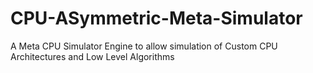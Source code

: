 # CPU-ASymmetric-Meta-Simulator
 A Meta CPU Simulator Engine to allow simulation of Custom CPU Architectures and Low Level Algorithms
